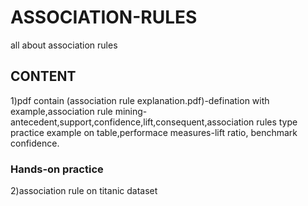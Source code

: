 # ASSOCIATION-RULES
all about association rules
## CONTENT
1)pdf contain (association rule explanation.pdf)-defination with example,association rule mining-antecedent,support,confidence,lift,consequent,association rules type
practice example on table,performace measures-lift ratio, benchmark confidence.

### Hands-on practice 
2)association rule on titanic dataset
